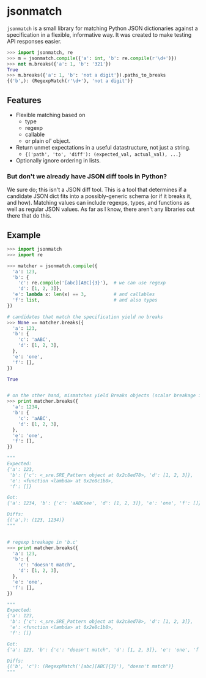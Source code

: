 jsonmatch
=========

`jsonmatch` is a small library for matching Python JSON dictionaries against a
specification in a flexible, informative way. It was created to make testing
API responses easier.

```python
>>> import jsonmatch, re
>>> m = jsonmatch.compile({'a': int, 'b': re.compile(r'\d+')})
>>> not m.breaks({'a': 1, 'b': '321'})
True
>>> m.breaks({'a': 1, 'b': 'not a digit'}).paths_to_breaks
{('b',): (RegexpMatch(r'\d+'), 'not a digit')}
```

## Features

- Flexible matching based on 
    - type 
    - regexp 
    - callable 
    - or plain ol' object.
- Return unmet expectations in a useful datastructure, not just 
  a string.
    - `{('path', 'to', 'diff'): (expected_val, actual_val), ...}`
- Optionally ignore ordering in lists.

### But don't we already have JSON diff tools in Python?

We sure do; this isn't a JSON diff tool. This is a tool that determines if a
candidate JSON dict fits into a possibly-generic schema (or if it breaks it,
and how). Matching values can include regexps, types, and functions as well as
regular JSON values. As far as I know, there aren't any libraries out there
that do this.

## Example

```python
>>> import jsonmatch
>>> import re

>>> matcher = jsonmatch.compile({
  'a': 123,
  'b': {
    'c': re.compile('[abc][ABC]{3}'),  # we can use regexp
    'd': [1, 2, 3]},
  'e': lambda x: len(x) == 3,          # and callables
  'f': list,                           # and also types
})

# candidates that match the specification yield no breaks
>>> None == matcher.breaks({
  'a': 123,
  'b': {
    'c': 'aABC',
    'd': [1, 2, 3],
  },
  'e': 'one',
  'f': [],
})

True


# on the other hand, mismatches yield Breaks objects (scalar breakage in 'a')
>>> print matcher.breaks({
  'a': 1234,
  'b': {
    'c': 'aABC',
    'd': [1, 2, 3],
  },
  'e': 'one',
  'f': [],
})

"""
Expected:
{'a': 123,
 'b': {'c': <_sre.SRE_Pattern object at 0x2c8ed78>, 'd': [1, 2, 3]},
 'e': <function <lambda> at 0x2e8c1b8>,
 'f': []}

Got:
{'a': 1234, 'b': {'c': 'aABCeee', 'd': [1, 2, 3]}, 'e': 'one', 'f': []}

Diffs:
{('a',): (123, 1234)}
"""


# regexp breakage in 'b.c'
>>> print matcher.breaks({
  'a': 123,
  'b': {
    'c': "doesn't match",
    'd': [1, 2, 3],
  },
  'e': 'one',
  'f': [],
})

"""
Expected:
{'a': 123,
 'b': {'c': <_sre.SRE_Pattern object at 0x2c8ed78>, 'd': [1, 2, 3]},
 'e': <function <lambda> at 0x2e8c1b8>,
 'f': []}

Got:
{'a': 123, 'b': {'c': "doesn't match", 'd': [1, 2, 3]}, 'e': 'one', 'f': []}

Diffs:
{('b', 'c'): (RegexpMatch('[abc][ABC]{3}'), "doesn't match")}
"""
```



